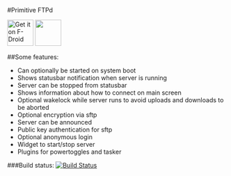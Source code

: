 #Primitive FTPd

[<img src="https://f-droid.org/badge/get-it-on.png" alt="Get it on F-Droid" height="60">](https://f-droid.org/app/org.primftpd)
<a href="https://play.google.com/store/apps/details?id=org.primftpd"><img src="https://play.google.com/intl/en_us/badges/images/generic/en_badge_web_generic.png" height="60"></a>

##Some features:
* Can optionally be started on system boot
* Shows statusbar notification when server is running
* Server can be stopped from statusbar
* Shows information about how to connect on main screen
* Optional wakelock while server runs to avoid uploads and downloads to be aborted
* Optional encryption via sftp
* Server can be announced
* Public key authentication for sftp
* Optional anonymous login
* Widget to start/stop server
* Plugins for powertoggles and tasker

###Build status: [![Build Status](https://travis-ci.org/wolpi/prim-ftpd.png)](https://travis-ci.org/wolpi/prim-ftpd)
